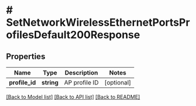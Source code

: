 # # SetNetworkWirelessEthernetPortsProfilesDefault200Response

## Properties

Name | Type | Description | Notes
------------ | ------------- | ------------- | -------------
**profile_id** | **string** | AP profile ID | [optional]

[[Back to Model list]](../../README.md#models) [[Back to API list]](../../README.md#endpoints) [[Back to README]](../../README.md)
